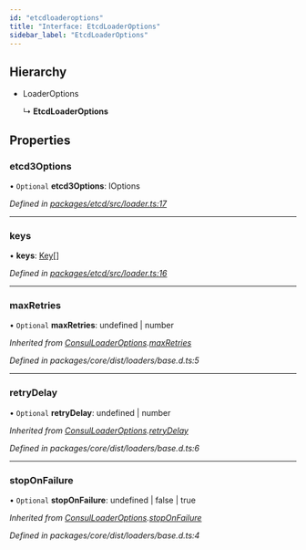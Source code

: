 ```yaml
---
id: "etcdloaderoptions"
title: "Interface: EtcdLoaderOptions"
sidebar_label: "EtcdLoaderOptions"
---
```


## Hierarchy

- LoaderOptions

  ↳ **EtcdLoaderOptions**

## Properties

### etcd3Options

• `Optional` **etcd3Options**: IOptions

_Defined in [packages/etcd/src/loader.ts:17](https://github.com/willsoto/node-konfig/blob/9b8a7e5/packages/etcd/src/loader.ts#L17)_

---

### keys

• **keys**: [Key](key.md)[]

_Defined in [packages/etcd/src/loader.ts:16](https://github.com/willsoto/node-konfig/blob/9b8a7e5/packages/etcd/src/loader.ts#L16)_

---

### maxRetries

• `Optional` **maxRetries**: undefined \| number

_Inherited from [ConsulLoaderOptions](consulloaderoptions.md).[maxRetries](consulloaderoptions.md#maxretries)_

_Defined in packages/core/dist/loaders/base.d.ts:5_

---

### retryDelay

• `Optional` **retryDelay**: undefined \| number

_Inherited from [ConsulLoaderOptions](consulloaderoptions.md).[retryDelay](consulloaderoptions.md#retrydelay)_

_Defined in packages/core/dist/loaders/base.d.ts:6_

---

### stopOnFailure

• `Optional` **stopOnFailure**: undefined \| false \| true

_Inherited from [ConsulLoaderOptions](consulloaderoptions.md).[stopOnFailure](consulloaderoptions.md#stoponfailure)_

_Defined in packages/core/dist/loaders/base.d.ts:4_
